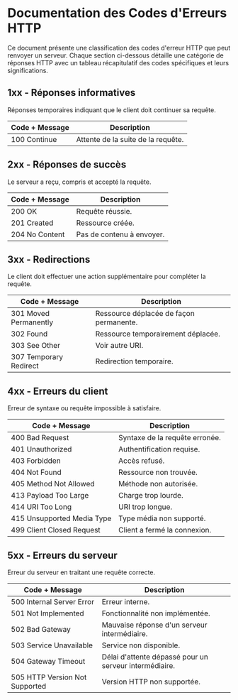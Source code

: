 # Documentation des Codes d'Erreurs HTTP

Ce document présente une classification des codes d'erreur HTTP que peut renvoyer un serveur. Chaque section ci-dessous détaille une catégorie de réponses HTTP avec un tableau récapitulatif des codes spécifiques et leurs significations.

## 1xx - Réponses informatives
Réponses temporaires indiquant que le client doit continuer sa requête.

| Code + Message       | Description         |
|----------------------|---------------------|
| 100 Continue         | Attente de la suite de la requête. |

## 2xx - Réponses de succès
Le serveur a reçu, compris et accepté la requête.

| Code + Message       | Description         |
|----------------------|---------------------|
| 200 OK               | Requête réussie.    |
| 201 Created          | Ressource créée.    |
| 204 No Content       | Pas de contenu à envoyer. |

## 3xx - Redirections
Le client doit effectuer une action supplémentaire pour compléter la requête.

| Code + Message       | Description                  |
|----------------------|------------------------------|
| 301 Moved Permanently| Ressource déplacée de façon permanente. |
| 302 Found            | Ressource temporairement déplacée. |
| 303 See Other        | Voir autre URI.              |
| 307 Temporary Redirect| Redirection temporaire.     |

## 4xx - Erreurs du client
Erreur de syntaxe ou requête impossible à satisfaire.

| Code + Message       | Description                  |
|----------------------|------------------------------|
| 400 Bad Request      | Syntaxe de la requête erronée. |
| 401 Unauthorized     | Authentification requise.    |
| 403 Forbidden        | Accès refusé.                |
| 404 Not Found        | Ressource non trouvée.       |
| 405 Method Not Allowed| Méthode non autorisée.      |
| 413 Payload Too Large| Charge trop lourde.          |
| 414 URI Too Long     | URI trop longue.             |
| 415 Unsupported Media Type| Type média non supporté.|
| 499 Client Closed Request| Client a fermé la connexion.|

## 5xx - Erreurs du serveur
Erreur du serveur en traitant une requête correcte.

| Code + Message       | Description                  |
|----------------------|------------------------------|
| 500 Internal Server Error| Erreur interne.         |
| 501 Not Implemented  | Fonctionnalité non implémentée. |
| 502 Bad Gateway      | Mauvaise réponse d'un serveur intermédiaire. |
| 503 Service Unavailable| Service non disponible.   |
| 504 Gateway Timeout  | Délai d'attente dépassé pour un serveur intermédiaire. |
| 505 HTTP Version Not Supported| Version HTTP non supportée. |

